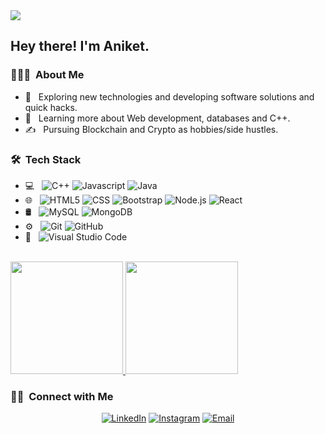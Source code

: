 <img align="center" src="https://i.ibb.co/vz1X27Q/github-profile-gif.gif">

<h2> Hey there! I'm Aniket.</h2>

<h3> 👨🏻‍💻 &nbsp;About Me </h3>

- 🤔 &nbsp; Exploring new technologies and developing software solutions and quick hacks.
- 🌱 &nbsp; Learning more about Web development, databases and C++.
- ✍️ &nbsp; Pursuing Blockchain and Crypto as hobbies/side hustles.

<h3> 🛠 &nbsp;Tech Stack</h3>

- 💻 &nbsp;
  ![C++](https://img.shields.io/badge/-C++-333333?style=flat&logo=C%2B%2B&logoColor=00599C)
  ![Javascript](https://img.shields.io/badge/-Javascript-333333?style=flat&logo=R&logoColor=276DC3)
  ![Java](https://img.shields.io/badge/-Java-333333?style=flat&logo=Java&logoColor=007396)
- 🌐 &nbsp;
  ![HTML5](https://img.shields.io/badge/-HTML5-333333?style=flat&logo=HTML5)
  ![CSS](https://img.shields.io/badge/-CSS-333333?style=flat&logo=CSS3&logoColor=1572B6)
  ![Bootstrap](https://img.shields.io/badge/-Bootstrap-333333?style=flat&logo=bootstrap&logoColor=563D7C)
  ![Node.js](https://img.shields.io/badge/-Node.js-333333?style=flat&logo=node.js)
  ![React](https://img.shields.io/badge/-React-333333?style=flat&logo=react)
- 🛢 &nbsp;
  ![MySQL](https://img.shields.io/badge/-MySQL-333333?style=flat&logo=mysql)
  ![MongoDB](https://img.shields.io/badge/-MongoDB-333333?style=flat&logo=mongodb)
- ⚙️ &nbsp;
  ![Git](https://img.shields.io/badge/-Git-333333?style=flat&logo=git)
  ![GitHub](https://img.shields.io/badge/-GitHub-333333?style=flat&logo=github)
- 🔧 &nbsp;
  ![Visual Studio Code](https://img.shields.io/badge/-Visual%20Studio%20Code-333333?style=flat&logo=visual-studio-code&logoColor=007ACC)

<br/>

<a href="https://github.com/chavananiket38">
  <img height="180em" src="https://github-readme-stats.vercel.app/api?username=chavananiket38&theme=buefy&show_icons=true" />
  <img height="180em" src="https://github-readme-stats.vercel.app/api/top-langs/?username=chavananiket38&theme=buefy&layout=compact" />
</a>

<br/>

<h3> 🤝🏻 &nbsp;Connect with Me </h3>

<p align="center">
<a href="https://www.linkedin.com/in/aniket-chavan-155b08197/"><img alt="LinkedIn" src="https://img.shields.io/badge/LinkedIn-Aniket%20Chavan-blue?style=flat-square&logo=linkedin"></a>
<a href="https://www.instagram.com/__aniketchavan__/"><img alt="Instagram" src="https://img.shields.io/badge/Instagram-__aniketchavan__-blue?style=flat-square&logo=instagram"></a>
<a href="mailto:chavananiket38@gmail.com"><img alt="Email" src="https://img.shields.io/badge/Email-chavananiket38@gmail.com-blue?style=flat-square&logo=gmail"></a>
</p>

<!---
chavananiket38/chavananiket38 is a ✨ special ✨ repository because its `README.md` (this file) appears on your GitHub profile.
You can click the Preview link to take a look at your changes.
--->
